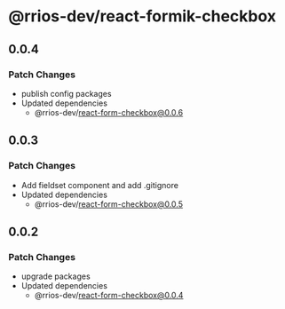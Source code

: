 # @rrios-dev/react-formik-checkbox

## 0.0.4

### Patch Changes

- publish config packages
- Updated dependencies
  - @rrios-dev/react-form-checkbox@0.0.6

## 0.0.3

### Patch Changes

- Add fieldset component and add .gitignore
- Updated dependencies
  - @rrios-dev/react-form-checkbox@0.0.5

## 0.0.2

### Patch Changes

- upgrade packages
- Updated dependencies
  - @rrios-dev/react-form-checkbox@0.0.4

